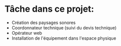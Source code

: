 # Tâche dans ce projet: #
* Création des paysages sonores
* Coordonnateur technique (suivi du devis technique)
* Opérateur web
* Installation de l'équipement dans l'espace physique
